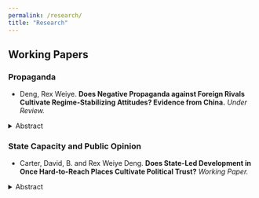 ```yaml
---
permalink: /research/
title: "Research"
---
```


  
## Working Papers

### Propaganda
* Deng, Rex Weiye. **Does Negative Propaganda against Foreign Rivals Cultivate Regime-Stabilizing Attitudes? Evidence from China.** _Under Review._

<details><summary>Abstract</summary>

Authoritarian regimes massively engage in "negative propaganda" that spreads disproportionately derogatory information defaming foreign rivals. Can such propaganda shape public opinion that stabilizes the regime? I argue that negative propaganda can arouse opposition to the democratic regime and democratic reform because it incites fear of the liberal regime, but it does not necessarily improve regime support. By analyzing over 800,000 Weibo posts from Chinese state-affiliated media, I show that negative propaganda has been consistently prevalent and potentially fear-inducing. With a survey experiment in China, I find that exposure to negative propaganda significantly lowers evaluations of the democratic regime and preference for democratic reform. It also induces fear, which substantially mediates the treatment effects. However, negative propaganda does not significantly improve evaluations of the domestic regime. These results contribute to the understanding of how emotions embedded in propaganda shape public opinion and how authoritarian regimes survive in a changing information environment. 
  
</details>

### State Capacity and Public Opinion
* Carter, David, B. and Rex Weiye Deng. **Does State-Led Development in Once Hard-to-Reach Places Cultivate Political Trust?** _Working Paper._
<details><summary>Abstract</summary>

The most rugged and remote areas of contemporary states have historically had less state presence. Since the middle of the 20th century, most states have steadily increased their presence in these formerly ``ungoverned'' spaces. This increase in state presence involves increases in administrative capacity, the promotion of infrastructure, and development projects aimed to increase tax revenue and foster closer connections to the central government. Theoretical arguments about the consequences of increased state presence range from assertions that citizens in these areas resist and dislike the state, to the idea that state presence can increase trust in government and foster greater social trust among anonymous individuals. Lacking is much evidence over whether and how individual-level attitudes towards the state and fellow citizens are distinct in rugged areas of the state with contemporary development projects. We provide evidence on this front using detailed spatial data on terrain ruggedness, contemporary infrastructure developments, historical proxies for state penetration, and two different geographically specific surveys. We demonstrate that individuals in rugged areas with greater contemporary development footprints exhibit more trust in the central government and higher levels of social trust.
  
</details>
